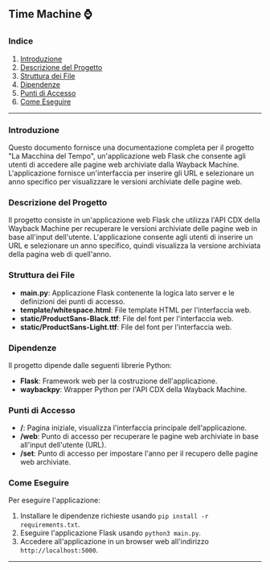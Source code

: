 ## Time Machine ⌚ 

### Indice

1. [Introduzione](#introduzione)
2. [Descrizione del Progetto](#descrizione-del-progetto)
3. [Struttura dei File](#struttura-dei-file)
4. [Dipendenze](#dipendenze)
5. [Punti di Accesso](#punti-di-accesso)
6. [Come Eseguire](#come-eseguire)

---

### Introduzione

Questo documento fornisce una documentazione completa per il progetto "La Macchina del Tempo", un'applicazione web Flask che consente agli utenti di accedere alle pagine web archiviate dalla Wayback Machine. L'applicazione fornisce un'interfaccia per inserire gli URL e selezionare un anno specifico per visualizzare le versioni archiviate delle pagine web.

### Descrizione del Progetto

Il progetto consiste in un'applicazione web Flask che utilizza l'API CDX della Wayback Machine per recuperare le versioni archiviate delle pagine web in base all'input dell'utente. L'applicazione consente agli utenti di inserire un URL e selezionare un anno specifico, quindi visualizza la versione archiviata della pagina web di quell'anno.

### Struttura dei File

- **main.py**: Applicazione Flask contenente la logica lato server e le definizioni dei punti di accesso.
- **template/whitespace.html**: File template HTML per l'interfaccia web.
- **static/ProductSans-Black.ttf**: File del font per l'interfaccia web.
- **static/ProductSans-Light.ttf**: File del font per l'interfaccia web.

### Dipendenze

Il progetto dipende dalle seguenti librerie Python:

- **Flask**: Framework web per la costruzione dell'applicazione.
- **waybackpy**: Wrapper Python per l'API CDX della Wayback Machine.

### Punti di Accesso

- **/**: Pagina iniziale, visualizza l'interfaccia principale dell'applicazione.
- **/web**: Punto di accesso per recuperare le pagine web archiviate in base all'input dell'utente (URL).
- **/set**: Punto di accesso per impostare l'anno per il recupero delle pagine web archiviate.

### Come Eseguire

Per eseguire l'applicazione:

1. Installare le dipendenze richieste usando `pip install -r requirements.txt`.
2. Eseguire l'applicazione Flask usando `python3 main.py`.
3. Accedere all'applicazione in un browser web all'indirizzo `http://localhost:5000`.

---
